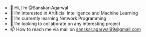 - 👋 Hi, I’m @Sanskar-Agarwal
- 👀 I’m interested in Artificial Intelligence and Machine Learning
- 🌱 I’m currently learning Network Programming 
- 💞️ I’m looking to collaborate on any interesting project
- 📫 How to reach me via mail on sanskar.agarwal99@gmail.com

<!---
Sanskar-Agarwal/Sanskar-Agarwal is a ✨ special ✨ repository because its `README.md` (this file) appears on your GitHub profile.
You can click the Preview link to take a look at your changes.
--->
